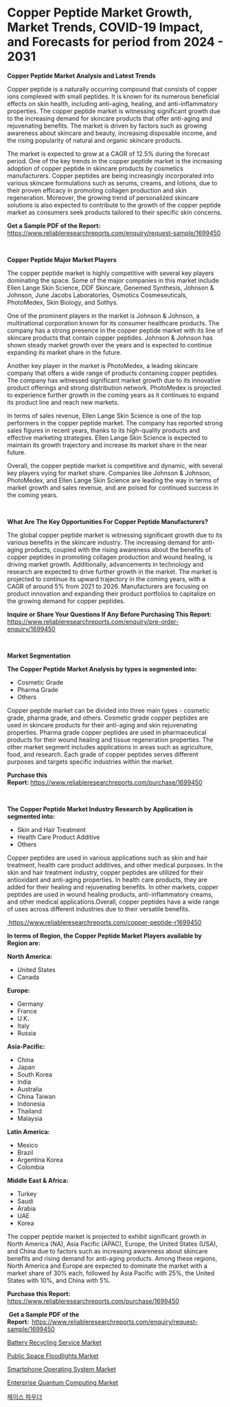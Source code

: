 <p><h1>Copper Peptide Market Growth, Market Trends, COVID-19 Impact, and Forecasts for period from 2024 - 2031</h1></p><p><strong>Copper Peptide Market Analysis and Latest Trends</strong></p>
<p><p>Copper peptide is a naturally occurring compound that consists of copper ions complexed with small peptides. It is known for its numerous beneficial effects on skin health, including anti-aging, healing, and anti-inflammatory properties. The copper peptide market is witnessing significant growth due to the increasing demand for skincare products that offer anti-aging and rejuvenating benefits. The market is driven by factors such as growing awareness about skincare and beauty, increasing disposable income, and the rising popularity of natural and organic skincare products.</p><p>The market is expected to grow at a CAGR of 12.5% during the forecast period. One of the key trends in the copper peptide market is the increasing adoption of copper peptide in skincare products by cosmetics manufacturers. Copper peptides are being increasingly incorporated into various skincare formulations such as serums, creams, and lotions, due to their proven efficacy in promoting collagen production and skin regeneration. Moreover, the growing trend of personalized skincare solutions is also expected to contribute to the growth of the copper peptide market as consumers seek products tailored to their specific skin concerns.</p></p>
<p><strong>Get a Sample PDF of the Report:&nbsp;</strong> <a href="https://www.reliableresearchreports.com/enquiry/request-sample/1699450">https://www.reliableresearchreports.com/enquiry/request-sample/1699450</a></p>
<p>&nbsp;</p>
<p><strong>Copper Peptide Major Market Players</strong></p>
<p><p>The copper peptide market is highly competitive with several key players dominating the space. Some of the major companies in this market include Ellen Lange Skin Science, DDF Skincare, Genemed Synthesis, Johnson & Johnson, June Jacobs Laboratories, Osmotics Cosmeseuticals, PhotoMedex, Skin Biology, and Sothys.</p><p>One of the prominent players in the market is Johnson & Johnson, a multinational corporation known for its consumer healthcare products. The company has a strong presence in the copper peptide market with its line of skincare products that contain copper peptides. Johnson & Johnson has shown steady market growth over the years and is expected to continue expanding its market share in the future.</p><p>Another key player in the market is PhotoMedex, a leading skincare company that offers a wide range of products containing copper peptides. The company has witnessed significant market growth due to its innovative product offerings and strong distribution network. PhotoMedex is projected to experience further growth in the coming years as it continues to expand its product line and reach new markets.</p><p>In terms of sales revenue, Ellen Lange Skin Science is one of the top performers in the copper peptide market. The company has reported strong sales figures in recent years, thanks to its high-quality products and effective marketing strategies. Ellen Lange Skin Science is expected to maintain its growth trajectory and increase its market share in the near future.</p><p>Overall, the copper peptide market is competitive and dynamic, with several key players vying for market share. Companies like Johnson & Johnson, PhotoMedex, and Ellen Lange Skin Science are leading the way in terms of market growth and sales revenue, and are poised for continued success in the coming years.</p></p>
<p>&nbsp;</p>
<p><strong>What Are The Key Opportunities For Copper Peptide Manufacturers?</strong></p>
<p><p>The global copper peptide market is witnessing significant growth due to its various benefits in the skincare industry. The increasing demand for anti-aging products, coupled with the rising awareness about the benefits of copper peptides in promoting collagen production and wound healing, is driving market growth. Additionally, advancements in technology and research are expected to drive further growth in the market. The market is projected to continue its upward trajectory in the coming years, with a CAGR of around 5% from 2021 to 2026. Manufacturers are focusing on product innovation and expanding their product portfolios to capitalize on the growing demand for copper peptides.</p></p>
<p><strong>Inquire or Share Your Questions If Any Before Purchasing This Report:</strong> <a href="https://www.reliableresearchreports.com/enquiry/pre-order-enquiry/1699450">https://www.reliableresearchreports.com/enquiry/pre-order-enquiry/1699450</a></p>
<p>&nbsp;</p>
<p><strong>Market Segmentation</strong></p>
<p><strong>The Copper Peptide Market Analysis by types is segmented into:</strong></p>
<p><ul><li>Cosmetic Grade</li><li>Pharma Grade</li><li>Others</li></ul></p>
<p><p>Copper peptide market can be divided into three main types - cosmetic grade, pharma grade, and others. Cosmetic grade copper peptides are used in skincare products for their anti-aging and skin rejuvenating properties. Pharma grade copper peptides are used in pharmaceutical products for their wound healing and tissue regeneration properties. The other market segment includes applications in areas such as agriculture, food, and research. Each grade of copper peptides serves different purposes and targets specific industries within the market.</p></p>
<p><strong>Purchase this Report:&nbsp;</strong><a href="https://www.reliableresearchreports.com/purchase/1699450">https://www.reliableresearchreports.com/purchase/1699450</a></p>
<p>&nbsp;</p>
<p><strong>The Copper Peptide Market Industry Research by Application is segmented into:</strong></p>
<p><ul><li>Skin and Hair Treatment</li><li>Health Care Product Additive</li><li>Others</li></ul></p>
<p><p>Copper peptides are used in various applications such as skin and hair treatment, health care product additives, and other medical purposes. In the skin and hair treatment industry, copper peptides are utilized for their antioxidant and anti-aging properties. In health care products, they are added for their healing and rejuvenating benefits. In other markets, copper peptides are used in wound healing products, anti-inflammatory creams, and other medical applications.Overall, copper peptides have a wide range of uses across different industries due to their versatile benefits.</p></p>
<p><a href="https://www.reliableresearchreports.com/copper-peptide-r1699450">&nbsp;https://www.reliableresearchreports.com/copper-peptide-r1699450</a></p>
<p><strong>In terms of Region, the Copper Peptide Market Players available by Region are:</strong></p>
<p>
    <p> <strong> North America: </strong>
        <ul>
            <li>United States</li>
            <li>Canada</li>
        </ul>
        </p> 
    <p> <strong> Europe: </strong>
        <ul>
            <li>Germany</li>
            <li>France</li>
            <li>U.K.</li>
            <li>Italy</li>
            <li>Russia</li>
        </ul>
        </p> 
    <p> <strong> Asia-Pacific: </strong>
        <ul>
            <li>China</li>
            <li>Japan</li>
            <li>South Korea</li>
            <li>India</li>
            <li>Australia</li>
            <li>China Taiwan</li>
            <li>Indonesia</li>
            <li>Thailand</li>
            <li>Malaysia</li>
        </ul>
        </p> 
    <p> <strong> Latin America: </strong>
        <ul>
            <li>Mexico</li>
            <li>Brazil</li>
            <li>Argentina Korea</li>
            <li>Colombia</li>
        </ul>
        </p> 
    <p> <strong> Middle East & Africa: </strong>
        <ul>
            <li>Turkey</li>
            <li>Saudi</li>
            <li>Arabia</li>
            <li>UAE</li>
            <li>Korea</li>
        </ul>
    </p>
    </p>
<p><p>The copper peptide market is projected to exhibit significant growth in North America (NA), Asia Pacific (APAC), Europe, the United States (USA), and China due to factors such as increasing awareness about skincare benefits and rising demand for anti-aging products. Among these regions, North America and Europe are expected to dominate the market with a market share of 30% each, followed by Asia Pacific with 25%, the United States with 10%, and China with 5%.</p></p>
<p><strong>Purchase this Report: </strong><a href="https://www.reliableresearchreports.com/purchase/1699450">https://www.reliableresearchreports.com/purchase/1699450</a></p>
<p>&nbsp;<strong>Get a Sample PDF of the Report:&nbsp;&nbsp;</strong><a href="https://www.reliableresearchreports.com/enquiry/request-sample/1699450">https://www.reliableresearchreports.com/enquiry/request-sample/1699450</a></p>
<p><strong></strong></p>
<p><p><a href="https://github.com/timeliteaut/Market-Research-Report-List-2/blob/main/battery-recycling-service-market.md">Battery Recycling Service Market</a></p><p><a href="https://github.com/seekum/Market-Research-Report-List-2/blob/main/public-space-floodlights-market.md">Public Space Floodlights Market</a></p><p><a href="https://www.linkedin.com/pulse/smartphone-operating-system-market-report-reveals-latest-trends-tdnnf">Smartphone Operating System Market</a></p><p><a href="https://www.linkedin.com/pulse/enterprise-quantum-computing-market-furnishes-information-ixa7e">Enterprise Quantum Computing Market</a></p><p><a href="https://medium.com/@clairhane1954/%ED%8E%98%EC%9D%B4%EC%8A%A4-%ED%8C%8C%EC%9A%B0%EB%8D%94-%EC%8B%9C%EC%9E%A5-%EA%B7%9C%EB%AA%A8%EB%8A%94-%EA%B8%80%EB%A1%9C%EB%B2%8C-%EC%82%B0%EC%97%85%EC%97%90%EC%84%9C-%EA%B0%80%EC%9E%A5-%EC%A2%8B%EC%9D%80-%EB%A7%88%EC%BC%80%ED%8C%85-%EC%B1%84%EB%84%90%EC%9D%84-%EB%82%98%ED%83%80%EB%83%85%EB%8B%88%EB%8B%A4-1ecf2dacf734">페이스 파우더</a></p></p>